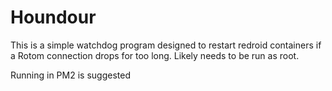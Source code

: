 # Houndour

This is a simple watchdog program designed to restart redroid containers
if a Rotom connection drops for too long. Likely needs to be run as root.

Running in PM2 is suggested